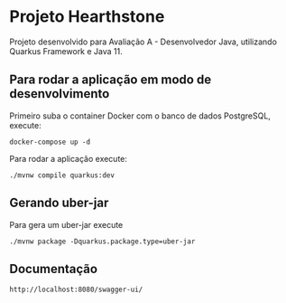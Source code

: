 # Projeto Hearthstone

Projeto desenvolvido para Avaliação A - Desenvolvedor Java, utilizando Quarkus Framework e Java 11.

## Para rodar a aplicação em modo de desenvolvimento

Primeiro suba o container Docker com o banco de dados PostgreSQL, execute:
```shell script
docker-compose up -d
```

Para rodar a aplicação execute:
```shell script
./mvnw compile quarkus:dev
```

## Gerando uber-jar

Para gera um uber-jar execute
```shell script
./mvnw package -Dquarkus.package.type=uber-jar
```

## Documentação
```shell script
http://localhost:8080/swagger-ui/
```
